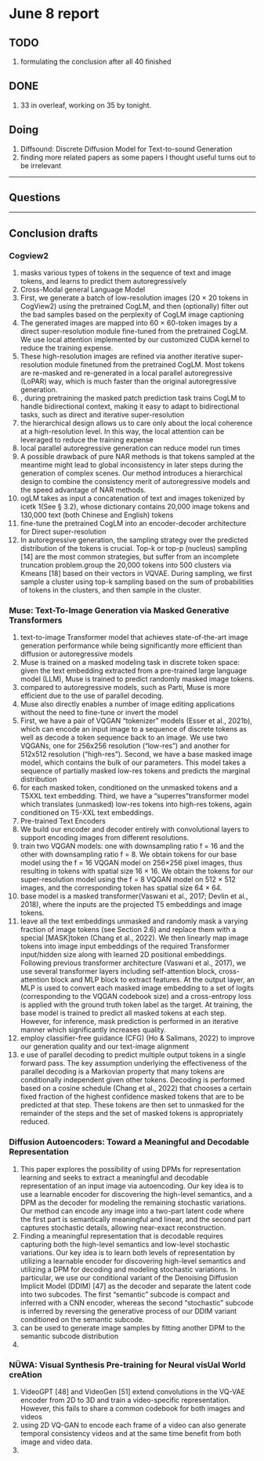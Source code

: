 # June 8 report
## TODO
1. formulating the conclusion after all 40 finished
## DONE
1. 33 in overleaf, working on 35 by tonight.
## Doing
1. Diffsound: Discrete Diffusion Model for Text-to-sound Generation
2. finding more related papers as some papers I thought useful turns out to be irrelevant
----------------------
## Questions





---------------------
## Conclusion drafts


### Cogview2
1. masks various types of tokens in the sequence of text and image tokens, and learns to predict them autoregressively
2.  Cross-Modal general Language Model
3.  First, we generate a batch of low-resolution images (20 × 20 tokens in CogView2) using the pretrained CogLM, and then (optionally) filter out the bad samples based on the perplexity of CogLM image captioning
4.  The generated images are mapped into 60 × 60-token images by a direct super-resolution module fine-tuned from the pretrained CogLM. We use local attention implemented by our customized CUDA kernel to reduce the training expense.
5.  These high-resolution images are refined via another iterative super-resolution module finetuned from the pretrained CogLM. Most tokens are re-masked and re-generated in a local parallel autoregressive (LoPAR) way, which is much faster than the original autoregressive generation.
6.  , during pretraining the masked patch prediction task trains CogLM to handle bidirectional context, making it easy to adapt to bidirectional tasks, such as direct and iterative super-resolution
7.  the hierarchical design allows us to care only about the local coherence at a high-resolution level. In this way, the local attention can be leveraged to reduce the training expense
8.  local parallel autoregressive generation can reduce model run times 
9.  A possible drawback of pure NAR methods is that tokens sampled at the meantime might lead to global inconsistency in later steps during the generation of complex scenes. Our method introduces a hierarchical design to combine the consistency merit of autoregressive models and the speed advantage of NAR methods.
10. ogLM takes as input a concatenation of text and images tokenized by icetk 1(See § 3.2), whose dictionary contains 20,000 image tokens and 130,000 text (both Chinese and English) tokens
11. fine-tune the pretrained CogLM into an encoder-decoder architecture for Direct super-resolution
12. In autoregressive generation, the sampling strategy over the predicted distribution of the tokens is crucial. Top-k or top-p (nucleus) sampling [14] are the most common strategies, but suffer from an incomplete truncation problem.group the 20,000 tokens into 500 clusters via Kmeans [18] based on their vectors in VQVAE. During sampling, we first sample a cluster using top-k sampling based on the sum of probabilities of tokens in the clusters, and then sample in the cluster.

### Muse: Text-To-Image Generation via Masked Generative Transformers
1. text-to-image Transformer model that achieves state-of-the-art image generation performance while being significantly more efficient than diffusion or autoregressive models
2. Muse is trained on a masked modeling task in discrete token space: given the text embedding extracted from a pre-trained large language model (LLM), Muse is trained to predict randomly masked image tokens.
3. compared to autoregressive models, such as Parti, Muse is more efficient due to the use of parallel decoding.
4. Muse also directly enables a number of image editing applications without the need to fine-tune or invert the model
5. First, we have a pair of VQGAN “tokenizer” models (Esser et al., 2021b), which can encode an input image to a sequence of discrete tokens as well as decode a token sequence back to an image. We use two VQGANs, one for 256x256 resolution (“low-res”) and another for 512x512 resolution (“high-res”). Second, we have a base masked image model, which contains the bulk of our parameters. This model takes a sequence of partially masked low-res tokens and predicts the marginal distribution
6. for each masked token, conditioned on the unmasked tokens and a T5XXL text embedding. Third, we have a “superres”transformer model which translates (unmasked) low-res tokens into high-res tokens, again conditioned on T5-XXL text embeddings.
7. Pre-trained Text Encoders
8. We build our encoder and decoder entirely with convolutional layers to support encoding images from different resolutions.
9. train two VQGAN models: one with downsampling ratio f = 16 and the other with downsampling ratio f = 8. We obtain tokens for our base model using the f = 16 VQGAN model on 256×256 pixel images, thus resulting in tokens with spatial size 16 × 16. We obtain the tokens for our super-resolution model using the f = 8 VQGAN model on 512 × 512 images, and the corresponding token has spatial size 64 × 64.
10. base model is a masked transformer(Vaswani et al., 2017; Devlin et al., 2018), where the inputs are the projected T5 embeddings and image tokens.
11. leave all the text embeddings unmasked and randomly mask a varying fraction of image tokens (see Section 2.6) and replace them with a special [MASK]token (Chang et al., 2022). We then linearly map image tokens into image input embeddings of the required Transformer input/hidden size along with learned 2D positional embeddings. Following previous transformer architecture (Vaswani et al., 2017), we use several transformer layers including self-attention block, cross-attention block and MLP block to extract features. At the output layer, an MLP is used to convert each masked image embedding to a set of logits (corresponding to the VQGAN codebook size) and a cross-entropy loss is applied with the ground truth token label as the target. At training, the base model is trained to predict all masked tokens at each step. However, for inference, mask prediction is performed in an iterative manner which significantly increases quality.
12. employ classifier-free guidance (CFG) (Ho & Salimans, 2022) to improve our generation quality and our text-image alignment
13. e use of parallel decoding to predict multiple output tokens in a single forward pass. The key assumption underlying the effectiveness of the parallel decoding is a Markovian property that many tokens are conditionally independent given other tokens. Decoding is performed based on a cosine schedule (Chang et al., 2022) that chooses a certain fixed fraction of the highest confidence masked tokens that are to be predicted at that step. These tokens are then set to unmasked for the remainder of the steps and the set of masked tokens is appropriately reduced.


### Diffusion Autoencoders: Toward a Meaningful and Decodable Representation
1. This paper explores the possibility of using DPMs for representation learning and seeks to extract a meaningful and decodable representation of an input image via autoencoding. Our key idea is to use a learnable encoder for discovering the high-level semantics, and a DPM as the decoder for modeling the remaining stochastic variations. Our method can encode any image into a two-part latent code where the first part is semantically meaningful and linear, and the second part captures stochastic details, allowing near-exact reconstruction.
2. Finding a meaningful representation that is decodable requires capturing both the high-level semantics and low-level stochastic variations. Our key idea is to learn both levels of representation by utilizing a learnable encoder for discovering high-level semantics and utilizing a DPM for decoding and modeling stochastic variations. In particular, we use our conditional variant of the Denoising Diffusion Implicit Model (DDIM) [47] as the decoder and separate the latent code into two subcodes. The first “semantic” subcode is compact and inferred with a CNN encoder, whereas the second “stochastic” subcode is inferred by reversing the generative process of our DDIM variant conditioned on the semantic subcode.
3. can be used to generate image samples by fitting another DPM to the semantic subcode distribution
4. 



### NÜWA: Visual Synthesis Pre-training for Neural visUal World creAtion

1. VideoGPT [48] and VideoGen [51] extend convolutions in the VQ-VAE encoder from 2D to 3D and train a video-specific representation. However, this fails to share a common codebook for both images and videos
2. using 2D VQ-GAN to encode each frame of a video can also generate temporal consistency videos and at the same time benefit from both image and video data.
3. 